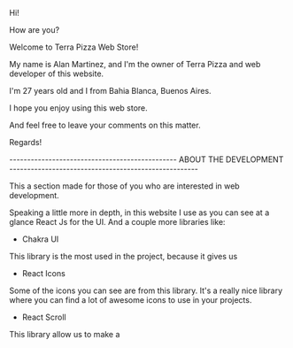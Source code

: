 Hi!

How are you?

Welcome to Terra Pizza Web Store!

My name is Alan Martinez, and I'm the owner of Terra Pizza and web developer of this website.

I'm 27 years old and I from Bahia Blanca, Buenos Aires. 

I hope you enjoy using this web store. 

And feel free to leave your comments on this matter.

Regards! 

----------------------------------------------- ABOUT THE DEVELOPMENT -----------------------------------------------------

This a section made for those of you who are interested in web development.

Speaking a little more in depth, in this website I use as you can see at a glance React Js for the UI. 
And a couple more libraries like:


- Chakra UI 

This library is the most used in the project, because it gives us 

- React Icons
 
Some of the icons you can see are from this library. It's a really nice library where you can find a lot of awesome icons to use in your projects.

- React Scroll 

This library allow us to make a 